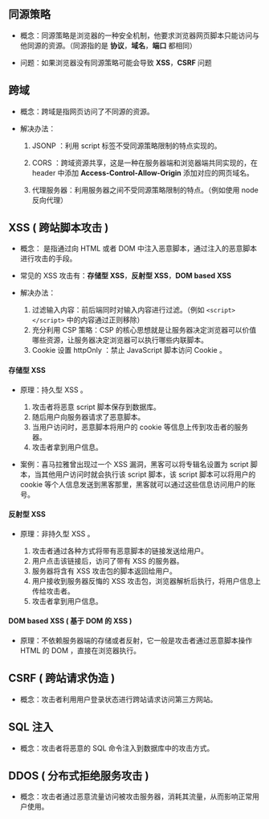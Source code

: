 ## 同源策略

- 概念：同源策略是浏览器的一种安全机制，他要求浏览器网页脚本只能访问与他同源的资源。（同源指的是 **协议**，**域名**，**端口** 都相同）

- 问题：如果浏览器没有同源策略可能会导致 **XSS**，**CSRF** 问题


## 跨域

- 概念：跨域是指网页访问了不同源的资源。

- 解决办法：

  1. JSONP ：利用 script 标签不受同源策略限制的特点实现的。

  2. CORS ：跨域资源共享，这是一种在服务器端和浏览器端共同实现的，在 header 中添加 **Access-Control-Allow-Origin** 添加对应的网页域名。
  
  3. 代理服务器：利用服务器之间不受同源策略限制的特点。（例如使用 node 反向代理）


## XSS ( 跨站脚本攻击 )

- 概念： 是指通过向 HTML 或者 DOM 中注入恶意脚本，通过注入的恶意脚本进行攻击的手段。

- 常见的 XSS 攻击有：**存储型 XSS**，**反射型 XSS**，**DOM based XSS**

- 解决办法：

  1. 过滤输入内容：前后端同时对输入内容进行过滤。（例如 `<script></script>` 中的内容通过正则移除）
  2. 充分利用 CSP 策略：CSP 的核心思想就是让服务器决定浏览器可以价值哪些资源，让服务器决定浏览器可以执行哪些内联脚本。
  3. Cookie 设置 httpOnly ：禁止 JavaScript 脚本访问 Cookie 。

#### 存储型 XSS

- 原理：持久型 XSS 。

  1. 攻击者将恶意 script 脚本保存到数据库。
  2. 随后用户向服务器请求了恶意脚本。
  3. 当用户访问时，恶意脚本将用户的 cookie 等信息上传到攻击者的服务器。
  4. 攻击者拿到用户信息。

- 案例：喜马拉雅曾出现过一个 XSS 漏洞，黑客可以将专辑名设置为 script 脚本，当其他用户访问时就会执行该 script 脚本，该 script 脚本可以将用户的 cookie 等个人信息发送到黑客那里，黑客就可以通过这些信息访问用户的账号。

#### 反射型 XSS

- 原理：非持久型 XSS 。

  1. 攻击者通过各种方式将带有恶意脚本的链接发送给用户。
  2. 用户点击该链接后，访问了带有 XSS 的服务器。
  3. 服务器将含有 XSS 攻击包的脚本返回给用户。
  4. 用户接收到服务器反悔的 XSS 攻击包，浏览器解析后执行，将用户信息上传给攻击者。
  5. 攻击者拿到用户信息。

#### DOM based XSS ( 基于 DOM 的 XSS )

- 原理：不依赖服务器端的存储或者反射，它一般是攻击者通过恶意脚本操作 HTML 的 DOM ，直接在浏览器执行。


## CSRF ( 跨站请求伪造 )

- 概念：攻击者利用用户登录状态进行跨站请求访问第三方网站。


## SQL 注入

- 概念：攻击者将恶意的 SQL 命令注入到数据库中的攻击方式。


## DDOS ( 分布式拒绝服务攻击 )

- 概念：攻击者通过恶意流量访问被攻击服务器，消耗其流量，从而影响正常用户使用。